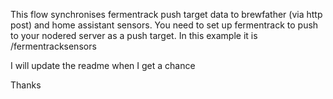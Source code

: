 This flow synchronises fermentrack push target data to brewfather (via http post) and home assistant sensors.
You need to set up fermentrack to push to your nodered server as a push target. In this example it is <URL>/fermentracksensors

I will update the readme when I get a chance

Thanks
